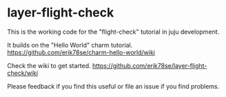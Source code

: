 # layer-flight-check

This is the working code for the "flight-check" tutorial in juju development.

It builds on the "Hello World" charm tutorial. https://github.com/erik78se/charm-hello-world/wiki

Check the wiki to get started. https://github.com/erik78se/layer-flight-check/wiki

Please feedback if you find this useful or file an issue if you find problems.
